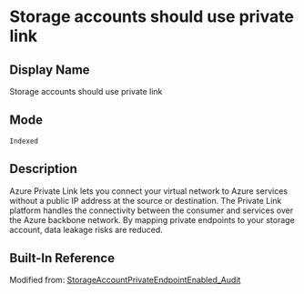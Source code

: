 # Storage accounts should use private link

## Display Name

Storage accounts should use private link

## Mode

`Indexed`

## Description

Azure Private Link lets you connect your virtual network to Azure services without a public IP address at the source or destination. The Private Link platform handles the connectivity between the consumer and services over the Azure backbone network. By mapping private endpoints to your storage account, data leakage risks are reduced.

## Built-In Reference

Modified from: [StorageAccountPrivateEndpointEnabled_Audit](https://github.com/Azure/azure-policy/blob/master/built-in-policies/policyDefinitions/Storage/StorageAccountPrivateEndpointEnabled_Audit.json)